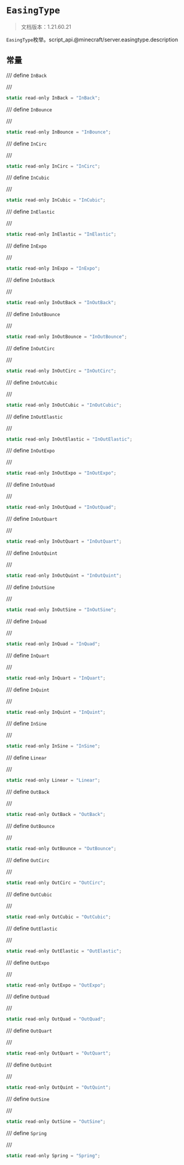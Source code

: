 # `EasingType`

> 文档版本：1.21.60.21

`EasingType`枚举。script_api.@minecraft/server.easingtype.description

## 常量

/// define
`InBack`


///

```js
static read-only InBack = "InBack";
```


/// define
`InBounce`


///

```js
static read-only InBounce = "InBounce";
```


/// define
`InCirc`


///

```js
static read-only InCirc = "InCirc";
```


/// define
`InCubic`


///

```js
static read-only InCubic = "InCubic";
```


/// define
`InElastic`


///

```js
static read-only InElastic = "InElastic";
```


/// define
`InExpo`


///

```js
static read-only InExpo = "InExpo";
```


/// define
`InOutBack`


///

```js
static read-only InOutBack = "InOutBack";
```


/// define
`InOutBounce`


///

```js
static read-only InOutBounce = "InOutBounce";
```


/// define
`InOutCirc`


///

```js
static read-only InOutCirc = "InOutCirc";
```


/// define
`InOutCubic`


///

```js
static read-only InOutCubic = "InOutCubic";
```


/// define
`InOutElastic`


///

```js
static read-only InOutElastic = "InOutElastic";
```


/// define
`InOutExpo`


///

```js
static read-only InOutExpo = "InOutExpo";
```


/// define
`InOutQuad`


///

```js
static read-only InOutQuad = "InOutQuad";
```


/// define
`InOutQuart`


///

```js
static read-only InOutQuart = "InOutQuart";
```


/// define
`InOutQuint`


///

```js
static read-only InOutQuint = "InOutQuint";
```


/// define
`InOutSine`


///

```js
static read-only InOutSine = "InOutSine";
```


/// define
`InQuad`


///

```js
static read-only InQuad = "InQuad";
```


/// define
`InQuart`


///

```js
static read-only InQuart = "InQuart";
```


/// define
`InQuint`


///

```js
static read-only InQuint = "InQuint";
```


/// define
`InSine`


///

```js
static read-only InSine = "InSine";
```


/// define
`Linear`


///

```js
static read-only Linear = "Linear";
```


/// define
`OutBack`


///

```js
static read-only OutBack = "OutBack";
```


/// define
`OutBounce`


///

```js
static read-only OutBounce = "OutBounce";
```


/// define
`OutCirc`


///

```js
static read-only OutCirc = "OutCirc";
```


/// define
`OutCubic`


///

```js
static read-only OutCubic = "OutCubic";
```


/// define
`OutElastic`


///

```js
static read-only OutElastic = "OutElastic";
```


/// define
`OutExpo`


///

```js
static read-only OutExpo = "OutExpo";
```


/// define
`OutQuad`


///

```js
static read-only OutQuad = "OutQuad";
```


/// define
`OutQuart`


///

```js
static read-only OutQuart = "OutQuart";
```


/// define
`OutQuint`


///

```js
static read-only OutQuint = "OutQuint";
```


/// define
`OutSine`


///

```js
static read-only OutSine = "OutSine";
```


/// define
`Spring`


///

```js
static read-only Spring = "Spring";
```

